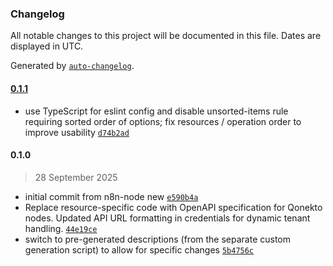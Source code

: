 ### Changelog

All notable changes to this project will be documented in this file. Dates are displayed in UTC.

Generated by [`auto-changelog`](https://github.com/CookPete/auto-changelog).

#### [0.1.1](https://github.com/supersonic-group/n8n-nodes-qonekto/compare/0.1.0...0.1.1)

- use TypeScript for eslint config and disable unsorted-items rule requiring sorted order of options; fix resources / operation order to improve usability [`d74b2ad`](https://github.com/supersonic-group/n8n-nodes-qonekto/commit/d74b2adbbe044c0a8e426aac24a8a4a352a7a7d6)

#### 0.1.0

> 28 September 2025

- initial commit from n8n-node new [`e590b4a`](https://github.com/supersonic-group/n8n-nodes-qonekto/commit/e590b4a2ddaad096755b76e30decec2df848cb3e)
- Replace resource-specific code with OpenAPI specification for Qonekto nodes. Updated API URL formatting in credentials for dynamic tenant handling. [`44e19ce`](https://github.com/supersonic-group/n8n-nodes-qonekto/commit/44e19ce4933652e9d57fbde42a2be9f2d563bd5b)
- switch to pre-generated descriptions (from the separate custom generation script) to allow for specific changes [`5b4756c`](https://github.com/supersonic-group/n8n-nodes-qonekto/commit/5b4756c78b076607cee09af2a7d59e6bd486892e)
